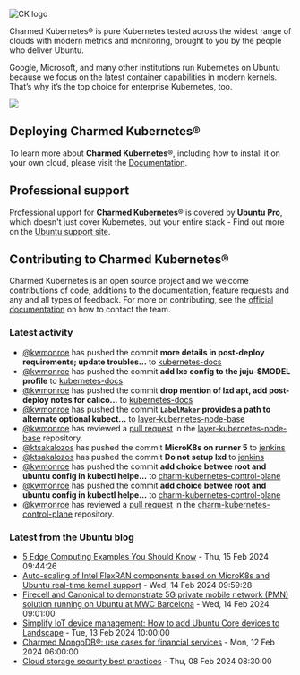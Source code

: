 ![CK logo](https://assets.ubuntu.com/v1/451d4cf4-Charmed+Kubernetes_RGB_onWhite_2022.svg)

Charmed Kubernetes® is pure Kubernetes tested across the widest range of clouds with modern metrics and monitoring, brought to you by the people who deliver Ubuntu.

Google, Microsoft, and many other institutions run Kubernetes on Ubuntu because we focus on the latest container capabilities in modern kernels. That’s why it’s the top choice for enterprise Kubernetes, too.

![](https://assets.ubuntu.com/v1/843c77b6-juju-at-a-glace.svg)

## Deploying Charmed Kubernetes®

To learn more about **Charmed Kubernetes**®, including how to install it on your own cloud, please visit the [Documentation][docs].

## Professional support

Professional upport for **Charmed Kubernetes**® is covered by **Ubuntu Pro**, which doesn't just cover Kubernetes, but your entire stack - Find out more on the [Ubuntu support site](https://ubuntu.com/support).

## Contributing to Charmed Kubernetes®

Charmed Kubernetes is an open source project and we welcome contributions of code, additions to the documentation, feature requests and any and all types of feedback. For more on contributing, see the [official documentation][get-in-touch] on how to contact the team.

<!-- LINKS -->
[docs]: https://ubuntu.com/kubernetes/docs
[get-in-touch]: https://ubuntu.com/kubernetes/docs/get-in-touch

### Latest activity

<!-- activity starts -->
 - [@kwmonroe](https://github.com/kwmonroe) has pushed the commit **more details in post-deploy requirements; update troubles...** to [kubernetes-docs](https://github.com/charmed-kubernetes/kubernetes-docs)
 - [@kwmonroe](https://github.com/kwmonroe) has pushed the commit **add lxc config to the juju-$MODEL profile** to [kubernetes-docs](https://github.com/charmed-kubernetes/kubernetes-docs)
 - [@kwmonroe](https://github.com/kwmonroe) has pushed the commit **drop mention of lxd apt, add post-deploy notes for calico...** to [kubernetes-docs](https://github.com/charmed-kubernetes/kubernetes-docs)
 - [@kwmonroe](https://github.com/kwmonroe) has pushed the commit **`LabelMaker` provides a path to alternate optional kubect...** to [layer-kubernetes-node-base](https://github.com/charmed-kubernetes/layer-kubernetes-node-base)
 - [@kwmonroe](https://github.com/kwmonroe) has reviewed a [pull request](https://github.com/charmed-kubernetes/layer-kubernetes-node-base/pull/11) in the [layer-kubernetes-node-base](https://github.com/charmed-kubernetes/layer-kubernetes-node-base) repository.
 - [@ktsakalozos](https://github.com/ktsakalozos) has pushed the commit **MicroK8s on runner 5** to [jenkins](https://github.com/charmed-kubernetes/jenkins)
 - [@ktsakalozos](https://github.com/ktsakalozos) has pushed the commit **Do not setup lxd** to [jenkins](https://github.com/charmed-kubernetes/jenkins)
 - [@kwmonroe](https://github.com/kwmonroe) has pushed the commit **add choice betwee root and ubuntu config in kubectl helpe...** to [charm-kubernetes-control-plane](https://github.com/charmed-kubernetes/charm-kubernetes-control-plane)
 - [@kwmonroe](https://github.com/kwmonroe) has pushed the commit **add choice betwee root and ubuntu config in kubectl helpe...** to [charm-kubernetes-control-plane](https://github.com/charmed-kubernetes/charm-kubernetes-control-plane)
 - [@kwmonroe](https://github.com/kwmonroe) has reviewed a [pull request](https://github.com/charmed-kubernetes/charm-kubernetes-control-plane/pull/336) in the [charm-kubernetes-control-plane](https://github.com/charmed-kubernetes/charm-kubernetes-control-plane) repository.
<!-- activity ends -->

<!-- roadmap starts -->

<!-- roadmap ends -->

### Latest from the Ubuntu blog

<!-- blog starts -->
* [5 Edge Computing Examples You Should Know](https://ubuntu.com//blog/edge-computing-examples) - Thu, 15 Feb 2024 09:44:26 
* [Auto-scaling of Intel FlexRAN components based on MicroK8s and Ubuntu real-time kernel support](https://ubuntu.com//blog/auto-scaling-of-intel-flexran-components-based-on-microk8s-and-ubuntu-real-time-kernel-support) - Wed, 14 Feb 2024 09:59:28 
* [Firecell and Canonical to demonstrate 5G private mobile network (PMN) solution running on Ubuntu at MWC Barcelona](https://ubuntu.com//blog/firecell-and-canonical-to-demonstrate-5g-private-mobile-network-pmn-solution-running-on-ubuntu-at-mwc-barcelona) - Wed, 14 Feb 2024 09:01:00 
* [Simplify IoT device management: How to add Ubuntu Core devices to Landscape](https://ubuntu.com//blog/simplify-iot-device-management-how-to-add-ubuntu-core-devices-to-landscape) - Tue, 13 Feb 2024 10:00:00 
* [Charmed MongoDB®: use cases for financial services](https://ubuntu.com//blog/mongodb-usecase-financialservices) - Mon, 12 Feb 2024 06:00:00 
* [Cloud storage security best practices](https://ubuntu.com//blog/cloud-storage-security) - Thu, 08 Feb 2024 08:30:00 
<!-- blog ends -->
